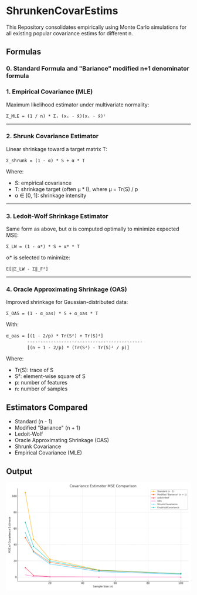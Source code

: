 # ShrunkenCovarEstims
This Repository consolidates empirically using Monte Carlo simulations for all existing popular covariance estims for different n.

## Formulas

### 0. Standard Formula and "Bariance" modified n+1 denominator formula

### 1. Empirical Covariance (MLE)

Maximum likelihood estimator under multivariate normality:

    Σ_MLE = (1 / n) * Σᵢ (xᵢ - x̄)(xᵢ - x̄)ᵗ

---

### 2. Shrunk Covariance Estimator

Linear shrinkage toward a target matrix T:

    Σ_shrunk = (1 - α) * S + α * T

Where:
- S: empirical covariance
- T: shrinkage target (often μ * I), where μ = Tr(S) / p
- α ∈ [0, 1]: shrinkage intensity

---

### 3. Ledoit-Wolf Shrinkage Estimator

Same form as above, but α is computed optimally to minimize expected MSE:

    Σ_LW = (1 - α*) * S + α* * T

α* is selected to minimize:

    E[‖Σ_LW - Σ‖_F²]

---

### 4. Oracle Approximating Shrinkage (OAS)

Improved shrinkage for Gaussian-distributed data:

    Σ_OAS = (1 - α_oas) * S + α_oas * T

With:

    α_oas = [(1 - 2/p) * Tr(S²) + Tr(S)²] 
            --------------------------------------------
            [(n + 1 - 2/p) * (Tr(S²) - Tr(S)² / p)]

Where:
- Tr(S): trace of S
- S²: element-wise square of S
- p: number of features
- n: number of samples


## Estimators Compared

- Standard (n - 1)
- Modified \"Bariance\" (n + 1)
- Ledoit-Wolf
- Oracle Approximating Shrinkage (OAS)
- Shrunk Covariance
- Empirical Covariance (MLE)

## Output

![MSE Plot](cov_estims_mse_comparison.png)

